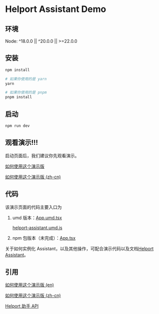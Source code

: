 # Helport Assistant Demo

## 环境

Node: ^18.0.0 || ^20.0.0 || >=22.0.0

## 安装

```bash
npm install

# 如果你使用的是 yarn
yarn

# 如果你使用的是 pnpm
pnpm install
```

## 启动

```bash
npm run dev
```

## 观看演示!!!

启动页面后，我们建议你先观看演示。

[如何使用这个演示版](./src/docs/how-to-use-the-demo.md)

[如何使用这个演示版 (zh-cn)](./src/docs/how-to-use-the-demo.zh.md)

## 代码

该演示页面的代码主要入口为

1. umd 版本：[App.umd.tsx](./src/App.umd.tsx)

   [helport-assistant.umd.js](./public/helport-assistant.umd.js)

1. npm 包版本（未完成）：[App.tsx](./src/App.tsx)

关于如何实例化 Assistant，以及其他操作，可配合演示代码以及文档[Helport Assistant](./src/docs/helport-assistant.md)。

## 引用

[如何使用这个演示版 (en)](./src/docs/how-to-use-the-demo.md)

[如何使用这个演示版 (zh-cn)](./src/docs/how-to-use-the-demo.zh.md)

[Helport 助手 API](./src/docs/helport-assistant.md)
